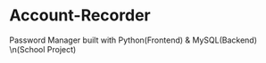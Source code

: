 # Account-Recorder
Password Manager built with Python(Frontend) & MySQL(Backend)
\n(School Project)
